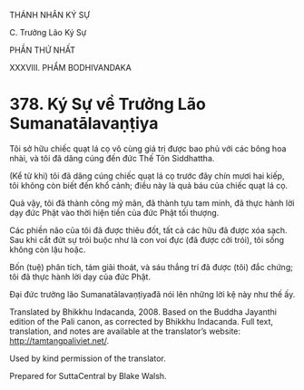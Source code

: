 THÁNH NHÂN KÝ SỰ

C. Trưởng Lão Ký Sự

PHẦN THỨ NHẤT

XXXVIII. PHẨM BODHIVANDAKA

# 378\. Ký Sự về Trưởng Lão Sumanatālavaṇṭiya

Tôi sở hữu chiếc quạt lá cọ vô cùng giá trị được bao phủ với các bông hoa nhài, và tôi đã dâng cúng đến đức Thế Tôn Siddhattha.

(Kể từ khi) tôi đã dâng cúng chiếc quạt lá cọ trước đây chín mươi hai kiếp, tôi không còn biết đến khổ cảnh; điều này là quả báu của chiếc quạt lá cọ.

Quả vậy, tôi đã thành công mỹ mãn, đã thành tựu tam minh, đã thực hành lời dạy đức Phật vào thời hiện tiền của đức Phật tối thượng.

Các phiền não của tôi đã được thiêu đốt, tất cả các hữu đã được xóa sạch. Sau khi cắt đứt sự trói buộc như là con voi đực (đã được cởi trói), tôi sống không còn lậu hoặc.

Bốn (tuệ) phân tích, tám giải thoát, và sáu thắng trí đã được (tôi) đắc chứng; tôi đã thực hành lời dạy của đức Phật.

Đại đức trưởng lão Sumanatālavaṇṭiyađã nói lên những lời kệ này như thế ấy.

Translated by Bhikkhu Indacanda, 2008. Based on the Buddha Jayanthi edition of the Pali canon, as corrected by Bhikkhu Indacanda. Full text, translation, and notes are available at the translator’s website: http://tamtangpaliviet.net/.

Used by kind permission of the translator.

Prepared for SuttaCentral by Blake Walsh.